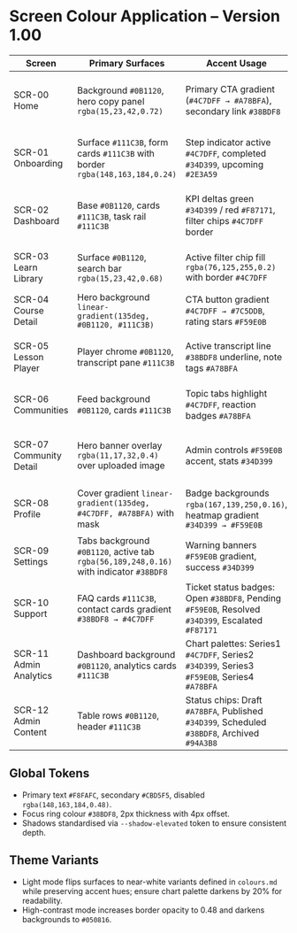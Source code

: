 # Screen Colour Application – Version 1.00

| Screen | Primary Surfaces | Accent Usage | Gradients & Effects | Accessibility Notes |
| --- | --- | --- | --- | --- |
| SCR-00 Home | Background `#0B1120`, hero copy panel `rgba(15,23,42,0.72)` | Primary CTA gradient (`#4C7DFF → #A78BFA`), secondary link `#38BDF8` | Hero orbit overlay `radial-gradient(circle at 20% 30%, rgba(76,125,255,0.48), transparent)` layered with subtle noise | Ensure hero text `#F8FAFC` over gradient hits 11.4:1; testimonials use semi-transparent cards with 0.88 opacity |
| SCR-01 Onboarding | Surface `#111C3B`, form cards `#111C3B` with border `rgba(148,163,184,0.24)` | Step indicator active `#4C7DFF`, completed `#34D399`, upcoming `#2E3A59` | Progress track uses linear gradient `#4C7DFF → #38BDF8` for motion fill | Maintain 3:1 ratio on disabled states by using `rgba(148,163,184,0.56)` text |
| SCR-02 Dashboard | Base `#0B1120`, cards `#111C3B`, task rail `#111C3B` | KPI deltas green `#34D399` / red `#F87171`, filter chips `#4C7DFF` border | Background grid overlay `linear-gradient(90deg, rgba(76,125,255,0.04) 0, transparent 50%)` repeating | Ensure chart lines use accessible combinations (e.g., `#38BDF8` vs `#F59E0B`) and provide 2px stroke |
| SCR-03 Learn Library | Surface `#0B1120`, search bar `rgba(15,23,42,0.68)` | Active filter chip fill `rgba(76,125,255,0.2)` with border `#4C7DFF` | Course card top border gradient `linear-gradient(90deg, #4C7DFF, #A78BFA)` 2px thick | Provide 4.5:1 contrast on metadata by using `#CBD5F5` |
| SCR-04 Course Detail | Hero background `linear-gradient(135deg, #0B1120, #111C3B)` | CTA button gradient `#4C7DFF → #7C5DDB`, rating stars `#F59E0B` | Stats pill uses glassmorphism `rgba(148,163,184,0.16)` with blur 20px | Reviews highlight `#1E293B` to separate alternating rows |
| SCR-05 Lesson Player | Player chrome `#0B1120`, transcript pane `#111C3B` | Active transcript line `#38BDF8` underline, note tags `#A78BFA` | Background glow behind player `radial-gradient(circle, rgba(76,125,255,0.24), rgba(11,17,32,0) 70%)` | Captions default `#F8FAFC` on overlay `rgba(0,0,0,0.56)` |
| SCR-06 Communities | Feed background `#0B1120`, cards `#111C3B` | Topic tabs highlight `#4C7DFF`, reaction badges `#A78BFA` | Event calendar header gradient `linear-gradient(118deg, #4C7DFF, #38BDF8)` | Ensure reaction icons maintain 3:1 by using tinted background pills |
| SCR-07 Community Detail | Hero banner overlay `rgba(11,17,32,0.4)` over uploaded image | Admin controls `#F59E0B` accent, stats `#34D399` | Scroll progress indicator `linear-gradient(180deg, rgba(56,189,248,0.4), transparent)` | Member roles use badges with contrast-coded backgrounds (Moderator `#A78BFA`, Admin `#F59E0B`) |
| SCR-08 Profile | Cover gradient `linear-gradient(135deg, #4C7DFF, #A78BFA)` with mask | Badge backgrounds `rgba(167,139,250,0.16)`, heatmap gradient `#34D399 → #F59E0B` | Timeline connectors use `rgba(148,163,184,0.32)` lines | Provide tooltip backgrounds `#111C3B` with white text for clarity |
| SCR-09 Settings | Tabs background `#0B1120`, active tab `rgba(56,189,248,0.16)` with indicator `#38BDF8` | Warning banners `#F59E0B` gradient, success `#34D399` | Forms use neutral background `rgba(15,23,42,0.68)` with focus glow `#38BDF8` | Ensure error text `#F87171` meets 4.5:1 on form backgrounds |
| SCR-10 Support | FAQ cards `#111C3B`, contact cards gradient `#38BDF8 → #4C7DFF` | Ticket status badges: Open `#38BDF8`, Pending `#F59E0B`, Resolved `#34D399`, Escalated `#F87171` | Background uses subtle diagonal pattern `url(assets/patterns/support-grid.svg)` at 6% opacity | Provide high contrast for case IDs (`#F8FAFC` on dark badges) |
| SCR-11 Admin Analytics | Dashboard background `#0B1120`, analytics cards `#111C3B` | Chart palettes: Series1 `#4C7DFF`, Series2 `#34D399`, Series3 `#F59E0B`, Series4 `#A78BFA` | Heatmap overlay `rgba(76,125,255,0.18)` for selected rows | Export CTA uses accent `#38BDF8` with hover lighten |
| SCR-12 Admin Content | Table rows `#0B1120`, header `#111C3B` | Status chips: Draft `#A78BFA`, Published `#34D399`, Scheduled `#38BDF8`, Archived `#94A3B8` | Bulk toolbar drop shadow `0 12px 32px rgba(11,17,32,0.36)` | Row hover uses overlay `rgba(56,189,248,0.08)` to maintain contrast |

## Global Tokens
- Primary text `#F8FAFC`, secondary `#CBD5F5`, disabled `rgba(148,163,184,0.48)`.
- Focus ring colour `#38BDF8`, 2px thickness with 4px offset.
- Shadows standardised via `--shadow-elevated` token to ensure consistent depth.

## Theme Variants
- Light mode flips surfaces to near-white variants defined in `colours.md` while preserving accent hues; ensure chart palette darkens by 20% for readability.
- High-contrast mode increases border opacity to 0.48 and darkens backgrounds to `#050816`.
